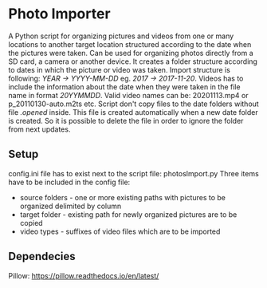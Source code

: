 # Photo Importer

A Python script for organizing pictures and videos from one or many locations
to another target location structured according to the date when the pictures 
were taken.
Can be used for organizing photos directly from a SD card, a camera or another device.
It creates a folder structure according to dates in which the picture or 
video was taken. 
Import structure is following: _YEAR -> YYYY-MM-DD_ eg. _2017 -> 2017-11-20_.
Videos has to include the information about the date when they were taken in
the file name in format _20YYMMDD_. Valid video names can be: 20201113.mp4 or 
p_20110130-auto.m2ts etc.
Script don't copy files to the date folders without file _.opened_ inside.
This file is created automatically when a new date folder is created. So it
is possible to delete the file in order to ignore the folder from next 
updates.

## Setup

config.ini file has to exist next to the script file: photosImport.py
Three items have to be included in the config file:
* source folders - one or more existing paths with pictures to be organized delimited
by column
* target folder - existing path for newly organized pictures are to be copied
* video types - suffixes of video files which are to be imported 

## Dependecies

Pillow: https://pillow.readthedocs.io/en/latest/
